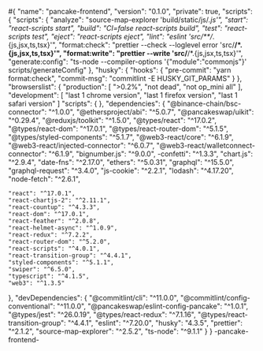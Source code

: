 #{
  "name": "pancake-frontend",
  "version": "0.1.0",
  "private": true,
  "scripts": {
    "scripts": {
    "analyze": "source-map-explorer 'build/static/js/*.js'",
    "start": "react-scripts start",
    "build": "CI=false react-scripts build",
    "test": "react-scripts test",
    "eject": "react-scripts eject",
    "lint": "eslint 'src/**/*.{js,jsx,ts,tsx}'",
    "format:check": "prettier --check --loglevel error 'src/**/*.{js,jsx,ts,tsx}'",
    "format:write": "prettier --write 'src/**/*.{js,jsx,ts,tsx}'",
    "generate:config": "ts-node --compiler-options '{\"module\":\"commonjs\"}' scripts/generateConfig"
  },
  "husky": {
    "hooks": {
      "pre-commit": "yarn format:check",
      "commit-msg": "commitlint -E HUSKY_GIT_PARAMS"
    }
  },
  "browserslist": {
    "production": [
      ">0.2%",
      "not dead",
      "not op_mini all"
    ],
    "development": [
      "last 1 chrome version",
      "last 1 firefox version",
      "last 1 safari version"
    ]
  "scripts": {
  },
  "dependencies": {
    "@binance-chain/bsc-connector": "^1.0.0",
    "@ethersproject/abi": "^5.0.7",
    "@pancakeswap/uikit": "^0.29.4",
    "@reduxjs/toolkit": "^1.5.0",
    "@types/react": "^17.0.2",
    "@types/react-dom": "^17.0.1",
    "@types/react-router-dom": "^5.1.5",
    "@types/styled-components": "^5.1.7",
    "@web3-react/core": "^6.1.9",
    "@web3-react/injected-connector": "^6.0.7",
    "@web3-react/walletconnect-connector": "^6.1.9",
    "bignumber.js": "^9.0.0",
    -confetti": "^1.3.3",
    "chart.js": "^2.9.4",
    "date-fns": "^2.17.0",
    "ethers": "^5.0.31",
    "graphql": "^15.5.0",
    "graphql-request": "^3.4.0",
    "js-cookie": "^2.2.1",
    "lodash": "^4.17.20",
    "node-fetch": "^2.6.1",






    
    "react": "^17.0.1",
    "react-chartjs-2": "^2.11.1",
    "react-countup": "^4.3.3",
    "react-dom": "^17.0.1",
    "react-feather": "^2.0.8",
    "react-helmet-async": "^1.0.9",
    "react-redux": "^7.2.2",
    "react-router-dom": "^5.2.0",
    "react-scripts": "^4.0.1",
    "react-transition-group": "^4.4.1",
    "styled-components": "^5.1.1",
    "swiper": "^6.5.0",
    "typescript": "^4.1.5",
    "web3": "^1.3.5"
  },
  "devDependencies": {
    "@commitlint/cli": "^11.0.0",
    "@commitlint/config-conventional": "^11.0.0",
    "@pancakeswap/eslint-config-pancake": "^1.0.1",
    "@types/jest": "^26.0.19",
    "@types/react-redux": "^7.1.16",
    "@types/react-transition-group": "^4.4.1",
    "eslint": "^7.20.0",
    "husky": "4.3.5",
    "prettier": "^2.1.2",
    "source-map-explorer": "^2.5.2",
    "ts-node": "^9.1.1"
  }
}
 -pancake-frontend-

